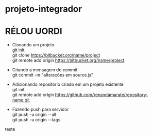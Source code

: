 # projeto-integrador
# RÉLOU UORDI

- Clonando um projeto  
git init  
git clone https://bitbucket.org/name/project  
git remote add origin https://bitbucket.org/name/project  
  
  
- Criando a mensagem do commit  
git commit -m "alterações em source.js"  
  
- Adicionando repositório criado em um projeto existente  
git init  
git remote add origin https://github.com/renandamarate/repository-name.git  
  
- Fazendo push para servidor  
git push -u origin --all  
git push -u origin --tags  

teste